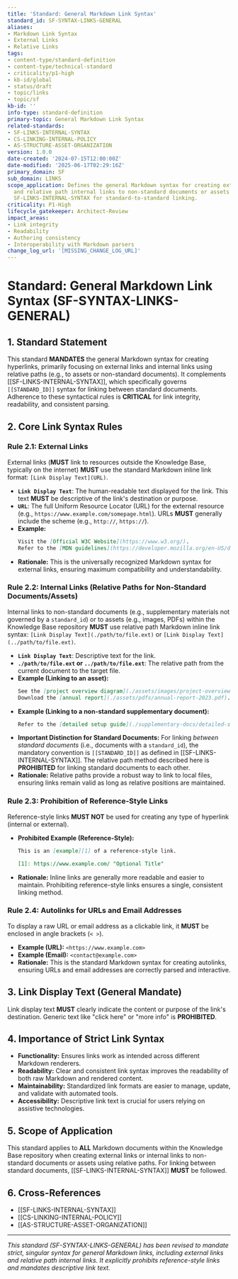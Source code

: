 ```yaml
---
title: 'Standard: General Markdown Link Syntax'
standard_id: SF-SYNTAX-LINKS-GENERAL
aliases:
- Markdown Link Syntax
- External Links
- Relative Links
tags:
- content-type/standard-definition
- content-type/technical-standard
- criticality/p1-high
- kb-id/global
- status/draft
- topic/links
- topic/sf
kb-id: ''
info-type: standard-definition
primary-topic: General Markdown Link Syntax
related-standards:
- SF-LINKS-INTERNAL-SYNTAX
- CS-LINKING-INTERNAL-POLICY
- AS-STRUCTURE-ASSET-ORGANIZATION
version: 1.0.0
date-created: '2024-07-15T12:00:00Z'
date-modified: '2025-06-17T02:29:16Z'
primary_domain: SF
sub_domain: LINKS
scope_application: Defines the general Markdown syntax for creating external links
  and relative path internal links to non-standard documents or assets. Complements
  SF-LINKS-INTERNAL-SYNTAX for standard-to-standard linking.
criticality: P1-High
lifecycle_gatekeeper: Architect-Review
impact_areas:
- Link integrity
- Readability
- Authoring consistency
- Interoperability with Markdown parsers
change_log_url: '[MISSING_CHANGE_LOG_URL]'
---
```

# Standard: General Markdown Link Syntax (SF-SYNTAX-LINKS-GENERAL)

## 1. Standard Statement

This standard **MANDATES** the general Markdown syntax for creating hyperlinks, primarily focusing on external links and internal links using relative paths (e.g., to assets or non-standard documents). It complements [[SF-LINKS-INTERNAL-SYNTAX]], which specifically governs `[[STANDARD_ID]]` syntax for linking between standard documents. Adherence to these syntactical rules is **CRITICAL** for link integrity, readability, and consistent parsing.

## 2. Core Link Syntax Rules

### Rule 2.1: External Links
External links (**MUST** link to resources outside the Knowledge Base, typically on the internet) **MUST** use the standard Markdown inline link format: `[Link Display Text](URL)`.
*   **`Link Display Text`**: The human-readable text displayed for the link. This text **MUST** be descriptive of the link's destination or purpose.
*   **`URL`**: The full Uniform Resource Locator (URL) for the external resource (e.g., `https://www.example.com/somepage.html`). URLs **MUST** generally include the scheme (e.g., `http://`, `https://`).
*   **Example:**
    ```markdown
    Visit the [Official W3C Website](https://www.w3.org/).
    Refer to the [MDN guidelines](https://developer.mozilla.org/en-US/docs/Web/HTML).
    ```
*   **Rationale:** This is the universally recognized Markdown syntax for external links, ensuring maximum compatibility and understandability.

### Rule 2.2: Internal Links (Relative Paths for Non-Standard Documents/Assets)
Internal links to non-standard documents (e.g., supplementary materials not governed by a `standard_id`) or to assets (e.g., images, PDFs) within the Knowledge Base repository **MUST** use relative path Markdown inline link syntax: `[Link Display Text](./path/to/file.ext)` or `[Link Display Text](../path/to/file.ext)`.
*   **`Link Display Text`**: Descriptive text for the link.
*   **`./path/to/file.ext` or `../path/to/file.ext`**: The relative path from the current document to the target file.
*   **Example (Linking to an asset):**
    ```markdown
    See the [project overview diagram](./assets/images/project-overview.png).
    Download the [annual report](./assets/pdfs/annual-report-2023.pdf).
    ```
*   **Example (Linking to a non-standard supplementary document):**
    ```markdown
    Refer to the [detailed setup guide](./supplementary-docs/detailed-setup.md).
    ```
*   **Important Distinction for Standard Documents:** For linking *between standard documents* (i.e., documents with a `standard_id`), the mandatory convention is `[[STANDARD_ID]]` as defined in [[SF-LINKS-INTERNAL-SYNTAX]]. The relative path method described here is **PROHIBITED** for linking standard documents to each other.
*   **Rationale:** Relative paths provide a robust way to link to local files, ensuring links remain valid as long as relative positions are maintained.

### Rule 2.3: Prohibition of Reference-Style Links
Reference-style links **MUST NOT** be used for creating any type of hyperlink (internal or external).
*   **Prohibited Example (Reference-Style):**
    ```markdown
    This is an [example][1] of a reference-style link.

    [1]: https://www.example.com/ "Optional Title"
    ```
*   **Rationale:** Inline links are generally more readable and easier to maintain. Prohibiting reference-style links ensures a single, consistent linking method.

### Rule 2.4: Autolinks for URLs and Email Addresses
To display a raw URL or email address as a clickable link, it **MUST** be enclosed in angle brackets (`< >`).
*   **Example (URL):** `<https://www.example.com>`
*   **Example (Email):** `<contact@example.com>`
*   **Rationale:** This is the standard Markdown syntax for creating autolinks, ensuring URLs and email addresses are correctly parsed and interactive.

## 3. Link Display Text (General Mandate)

Link display text **MUST** clearly indicate the content or purpose of the link's destination. Generic text like "click here" or "more info" is **PROHIBITED**.

## 4. Importance of Strict Link Syntax

*   **Functionality:** Ensures links work as intended across different Markdown renderers.
*   **Readability:** Clear and consistent link syntax improves the readability of both raw Markdown and rendered content.
*   **Maintainability:** Standardized link formats are easier to manage, update, and validate with automated tools.
*   **Accessibility:** Descriptive link text is crucial for users relying on assistive technologies.

## 5. Scope of Application

This standard applies to **ALL** Markdown documents within the Knowledge Base repository when creating external links or internal links to non-standard documents or assets using relative paths. For linking between standard documents, [[SF-LINKS-INTERNAL-SYNTAX]] **MUST** be followed.

## 6. Cross-References
*   [[SF-LINKS-INTERNAL-SYNTAX]]
*   [[CS-LINKING-INTERNAL-POLICY]]
*   [[AS-STRUCTURE-ASSET-ORGANIZATION]]

---
*This standard (SF-SYNTAX-LINKS-GENERAL) has been revised to mandate strict, singular syntax for general Markdown links, including external links and relative path internal links. It explicitly prohibits reference-style links and mandates descriptive link text.*
```

